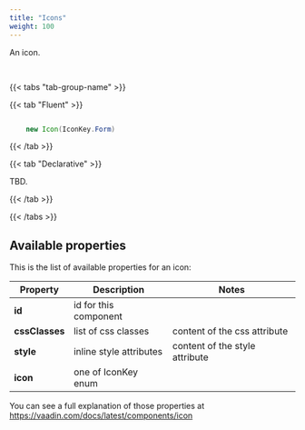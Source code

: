 ```yaml
---
title: "Icons"
weight: 100
---
```


An icon.

<div style="display: flex; align-items: center; justify-content: center; width: 100%; margin-bottom: 30px;">
  <mateu-component id="componente" style="width: unset;"></mateu-component>
</div>

<script>

  const component = {
  "type": "ClientSide",
  "metadata": {
    "type": "Icon",
    "icon": "vaadin:form"
  },
  "id": "fieldId"
};

    document.getElementById('componente').component = component;

</script>

{{< tabs "tab-group-name" >}}

{{< tab "Fluent" >}}

```java

    new Icon(IconKey.Form)


```

{{< /tab >}}

{{< tab "Declarative" >}}

TBD.

{{< /tab >}}

{{< /tabs >}}


## Available properties

This is the list of available properties for an icon:

| Property       | Description             | Notes                          |
|----------------|-------------------------|--------------------------------|
| **id**         | id for this component   |                                |
| **cssClasses** | list of css classes     | content of the css attribute   |
| **style**      | inline style attributes | content of the style attribute |
| **icon**       | one of IconKey enum     |                                |


You can see a full explanation of those properties at https://vaadin.com/docs/latest/components/icon

